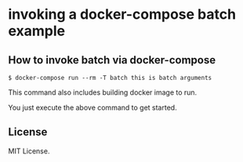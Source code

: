 
# invoking a docker-compose batch example

## How to invoke batch via docker-compose

```console
$ docker-compose run --rm -T batch this is batch arguments
```

This command also includes building docker image to run.

You just execute the above command to get started.

## License

MIT License.
